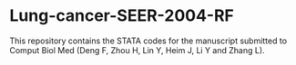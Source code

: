 # Lung-cancer-SEER-2004-RF

This repository contains the STATA codes for the manuscript submitted to Comput Biol Med (Deng F, Zhou H, Lin Y, Heim J, Li Y and Zhang L).
